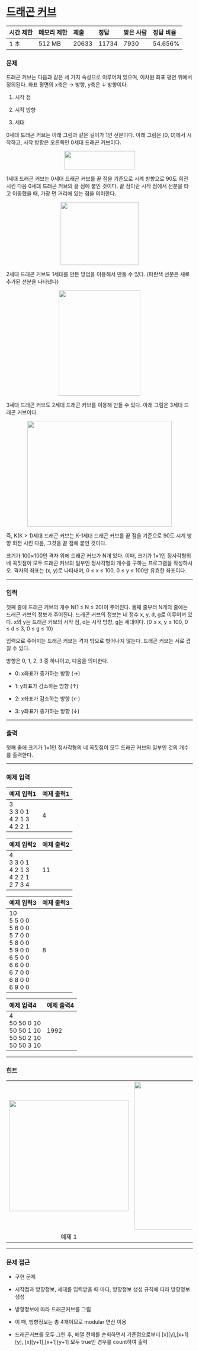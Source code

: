 # [드래곤 커브](https://www.acmicpc.net/problem/15685)

<div align = center>

| 시간 제한 | 메모리 제한 | 제출  | 정답  | 맞은 사람 | 정답 비율 |
| :-------- | :---------- | :---- | :---- | :-------- | :-------- |
| 1 초      | 512 MB      | 20633 | 11734 | 7930      | 54.656%   |

</div>

### 문제

드래곤 커브는 다음과 같은 세 가지 속성으로 이루어져 있으며, 이차원 좌표 평면 위에서 정의된다. 좌표 평면의 x축은 → 방향, y축은 ↓ 방향이다.

1. 시작 점

2. 시작 방향

3. 세대

0세대 드래곤 커브는 아래 그림과 같은 길이가 1인 선분이다. 아래 그림은 (0, 0)에서 시작하고, 시작 방향은 오른쪽인 0세대 드래곤 커브이다.

<div align=center>
  <img src="http://onlinejudgeimages.s3-ap-northeast-1.amazonaws.com/problem/15685/1.png" width="191" height="50"/>
</div>

1세대 드래곤 커브는 0세대 드래곤 커브를 끝 점을 기준으로 시계 방향으로 90도 회전시킨 다음 0세대 드래곤 커브의 끝 점에 붙인 것이다. 끝 점이란 시작 점에서 선분을 타고 이동했을 때, 가장 먼 거리에 있는 점을 의미한다.

<div align=center>
  <img src="https://onlinejudgeimages.s3-ap-northeast-1.amazonaws.com/problem/15685/2.png" width="210" height="170"/>
</div>

2세대 드래곤 커브도 1세대를 만든 방법을 이용해서 만들 수 있다. (파란색 선분은 새로 추가된 선분을 나타낸다)

<div align=center>
  <img src="https://onlinejudgeimages.s3-ap-northeast-1.amazonaws.com/problem/15685/3.png" width="220" height="285"/>
</div>

3세대 드래곤 커브도 2세대 드래곤 커브를 이용해 만들 수 있다. 아래 그림은 3세대 드래곤 커브이다.

<div align=center>
  <img src="https://onlinejudgeimages.s3-ap-northeast-1.amazonaws.com/problem/15685/4.png" width="390" height="285"/>
</div>

즉, K(K > 1)세대 드래곤 커브는 K-1세대 드래곤 커브를 끝 점을 기준으로 90도 시계 방향 회전 시킨 다음, 그것을 끝 점에 붙인 것이다.

크기가 100×100인 격자 위에 드래곤 커브가 N개 있다. 이때, 크기가 1×1인 정사각형의 네 꼭짓점이 모두 드래곤 커브의 일부인 정사각형의 개수를 구하는 프로그램을 작성하시오. 격자의 좌표는 (x, y)로 나타내며, 0 ≤ x ≤ 100, 0 ≤ y ≤ 100만 유효한 좌표이다.

---

### 입력

첫째 줄에 드래곤 커브의 개수 N(1 ≤ N ≤ 20)이 주어진다. 둘째 줄부터 N개의 줄에는 드래곤 커브의 정보가 주어진다. 드래곤 커브의 정보는 네 정수 x, y, d, g로 이루어져 있다. x와 y는 드래곤 커브의 시작 점, d는 시작 방향, g는 세대이다. (0 ≤ x, y ≤ 100, 0 ≤ d ≤ 3, 0 ≤ g ≤ 10)

입력으로 주어지는 드래곤 커브는 격자 밖으로 벗어나지 않는다. 드래곤 커브는 서로 겹칠 수 있다.

방향은 0, 1, 2, 3 중 하나이고, 다음을 의미한다.

- 0: x좌표가 증가하는 방향 (→)

- 1: y좌표가 감소하는 방향 (↑)

- 2: x좌표가 감소하는 방향 (←)

- 3: y좌표가 증가하는 방향 (↓)

---

### 출력

첫째 줄에 크기가 1×1인 정사각형의 네 꼭짓점이 모두 드래곤 커브의 일부인 것의 개수를 출력한다.

---

### 예제 입력

| 예제 입력1                            | 예제 출력1 |
| :------------------------------------ | :--------- |
| 3<br/>3 3 0 1<br/>4 2 1 3<br/>4 2 2 1 | 4          |

| 예제 입력2                                        | 예제 출력2 |
| :------------------------------------------------ | :--------- |
| 4<br/>3 3 0 1<br/>4 2 1 3<br/>4 2 2 1<br/>2 7 3 4 | 11         |

| 예제 입력3                                                                                                                 | 예제 출력3 |
| :------------------------------------------------------------------------------------------------------------------------- | :--------- |
| 10<br/>5 5 0 0<br/>5 6 0 0<br/>5 7 0 0<br/>5 8 0 0<br/>5 9 0 0<br/>6 5 0 0<br/>6 6 0 0<br/>6 7 0 0<br/>6 8 0 0<br/>6 9 0 0 | 8          |

| 예제 입력4                                                    | 예제 출력4 |
| :------------------------------------------------------------ | :--------- |
| 4<br/>50 50 0 10<br/>50 50 1 10<br/>50 50 2 10<br/>50 50 3 10 | 1992       |

---

### 힌트

<div align=center>
  <table>
    <tr>
      <td align=center>
        <img src="https://onlinejudgeimages.s3-ap-northeast-1.amazonaws.com/problem/15685/ex1.png" width="322" height="300" />
      </td>
      <td align=center>
        <img src="https://onlinejudgeimages.s3-ap-northeast-1.amazonaws.com/problem/15685/ex2.png" width="411" height="400" />
      </td>
    </tr>
    <tr>
      <td align=center>예제 1</td>
      <td align=center>예제 2</td>
    </tr>
  </table>
</div>

---

### 문제 접근

- 구현 문제

- 시작점과 방향정보, 세대를 입력받을 때 마다, 방향정보 생성 규칙에 따라 방향정보 생성

- 방향정보에 따라 드래곤커브를 그림

- 이 때, 방향정보는 총 4개이므로 modular 연산 이용

- 드래곤커브를 모두 그린 후, 배열 전체를 순회하면서 기준점으로부터 [x][y],[x+1][y], [x][y+1],[x+1][y+1] 모두 true인 경우를 count하여 출력
